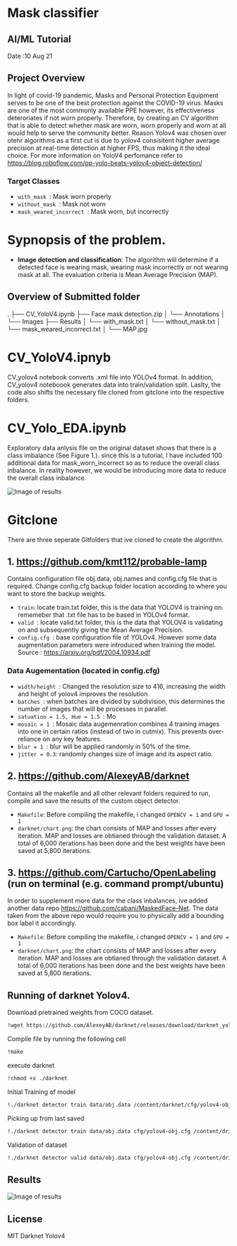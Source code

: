 # Mask classifier 
## AI/ML Tutorial 
Date :10 Aug 21
## Project Overview
In light of covid-19 pandemic, Masks and Personal Protection Equipment serves to be one of the best protection against the COVID-19 virus. Masks are one of the most commonly available PPE however, its effectiveness deteroriates if not worn properly. Therefore, by creating an CV algorithm that is able to detect whether mask are worn, worn properly and worn at all would help to serve the community better. Reason Yolov4 was chosen over otehr algorithms as a first cut is due to yolov4 consisitent higher average precision at real-time detection at higher FPS, thus making it the ideal choice. For more information on YoloV4 perfomance refer to https://blog.roboflow.com/pp-yolo-beats-yolov4-object-detection/
### Target Classes
* `with_mask `​: Mask worn properly
* `without_mask `​: Mask not worn
* `mask_weared_incorrect `​: Mask worn, but incorrectly

# Sypnopsis of the problem. 
* **Image detection and classification**: The algorithm will determine if a detected face is wearing mask, wearing mask incorrectly or not wearing mask at all. The evaluation criteria is Mean Average Precision (MAP). 

## Overview of Submitted folder
.
├── CV_YoloV4.ipynb
├── Face mask detection.zip
│   └── Annotations
│   └── Images
├── Results 
│   └── with_mask.txt
│   └── without_mask.txt
│   └── mask_weared_incorrect.txt
│   └── MAP.jpg

# CV_YoloV4.ipnyb
CV_yolov4 notebook converts .xml file into YOLOv4 format. In addition, CV_yolov4 noteboook generates data into train/validation split. Laslty, the code also shifts the necessary file cloned from gitclone into the respective folders.

# CV_Yolo_EDA.ipynb
Exploratory data anlysis file on the original dataset shows that there is a class imbalance (See Figure 1.). since this is a tutorial, I have included 100 additional data for mask_worn_incorrect so as to reduce the overall class inbalance. In reality however, we would be introducing more data to reduce the overall class inbalance.

![Image of results](https://github.com/kmt112/probable-lamp/blob/master/EDA_class%20inbalance.png)

# Gitclone
There are three seperate Gitfolders that ive cloned to create the algorithm. 

## 1. https://github.com/kmt112/probable-lamp
Contains configuration file obj.data, obj.names and config.cfg file that is required. Change config.cfg backup folder location according to where you want to store the backup weights.
* `train`​: locate train.txt folder, this is the data that YOLOV4 is training on. rememeber that .txt file has to be based in YOLOv4 format.
* `valid `​: locate valid.txt folder, this is the data that YOLOV4 is validating on and subsequently giving the Mean Average Precision.
* `config.cfg `​: base configuration file of YOLOv4. However some data augmentation parameters were introduced when training the model. Source : https://arxiv.org/pdf/2004.10934.pdf
### Data Augementation (located in config.cfg)
  * `width/height `​: Changed the resolution size to 416, increasing the width and height of yolov4 improves the resolution.
  * `batches `​: when batches are divided by subdivision, this determines the number of images that will be processes in parallel.
  * `satuation = 1.5, Hue = 1.5 `​: Mo
  * `mosaic = 1 `​: Mosaic data augemenration combines 4 training images into one in certain ratios (instead of two in cutmix). This prevents over-reliance on any key features.
  * `blur = 1 `​: blur will be applied randomly in 50% of the time.
  * `jitter = 0.3`​: randomly changes size of image and its aspect ratio.

## 2. https://github.com/AlexeyAB/darknet
Contains all the makefile and all other relevant folders required to run, compile and save the results of the custom object detector. 

* `Makefile`​: Before compiling the makefile, i changed  `OPENCV = 1` and `GPU = 1`
* `darknet/chart.png`​: the chart consists of MAP and losses after every iteration. MAP and losses are obtianed through the validation dataset. A total of 6,000 iterations has been done and the best weights have been saved at 5,800 iterations.

## 3. https://github.com/Cartucho/OpenLabeling (run on terminal (e.g. command prompt/ubuntu)
In order to supplement more data for the class inbalances, ive added another data repo https://github.com/cabani/MaskedFace-Net. The data taken from the above repo would require you to physically add a bounding box label it accordingly.

* `Makefile`​: Before compiling the makefile, i changed  `OPENCV = 1` and `GPU = 1`
* `darknet/chart.png`​: the chart consists of MAP and losses after every iteration. MAP and losses are obtianed through the validation dataset. A total of 6,000 iterations has been done and the best weights have been saved at 5,800 iterations.

## Running of darknet Yolov4.
Download pretrained weights from COCO dataset.
```sh
!wget https://github.com/AlexeyAB/darknet/releases/download/darknet_yolo_v3_optimal/yolov4.conv.137
```
Compile file by running the following cell
```sh
!make
```
execute darknet
```sh
!chmod +x ./darknet
```
Initial Training of model
```sh
!./darknet detector train data/obj.data /content/darknet/cfg/yolov4-obj.cfg yolov4.conv.137 -dont_show -map 
```
Picking up from last saved
```sh
!./darknet detector train data/obj.data cfg/yolov4-obj.cfg /content/drive/MyDrive/yolov4-obj_2700.weights -dont_show -map
```
Validation of dataset
```sh
!./darknet detector valid data/obj.data cfg/yolov4-obj.cfg /content/drive/MyDrive/yolov4-obj_bestfin.weights -dont_show -map
```
## Results
![Image of results](https://github.com/kmt112/probable-lamp/blob/master/Final%20Chart%5B3985%5D.png)

## License
MIT
Darknet Yolov4
